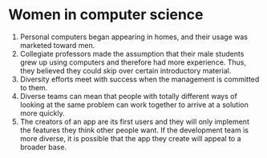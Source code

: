 # Women in computer science

1. Personal computers began appearing in homes, and their usage was marketed toward men.
2. Collegiate professors made the assumption that their male students grew up using computers and therefore had more experience. Thus, they believed they could skip over certain introductory material.
3. Diversity efforts meet with success when the management is committed to them.
4. Diverse teams can mean that people with totally different ways of looking at the same problem can work together to arrive at a solution more quickly. 
5. The creators of an app are its first users and they will only implement the features they think other people want. If the development team is more diverse, it is possible that the app they create will appeal to a broader base.
